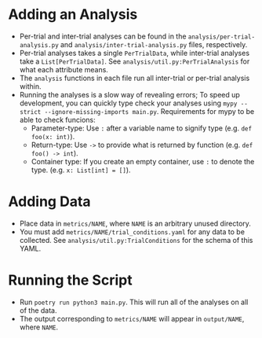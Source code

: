 ﻿# Adding an Analysis
- Per-trial and inter-trial analyses can be found in the `analysis/per-trial-analysis.py` and `analysis/inter-trial-analysis.py` files, respectively.
- Per-trial analyses takes a single `PerTrialData`, while inter-trial analyses take a `List[PerTrialData]`. See `analysis/util.py:PerTrialAnalysis` for what each attribute means.
- The `analysis` functions in each file run all inter-trial or per-trial analysis within. 
- Running the analyses is a slow way of revealing errors; To speed up development, you can quickly type check your analyses using `mypy --strict --ignore-missing-imports main.py`. Requirements for mypy to be able to check funcions: 
  - Parameter-type: Use `:` after a variable name to signify type (e.g. `def foo(x: int)`).
  - Return-type: Use `->` to provide what is returned by function (e.g. `def foo() -> int`).
  - Container type: If you create an empty container, use `:` to denote the type. (e.g. `x: List[int] = []`).

# Adding Data
- Place data in `metrics/NAME`, where `NAME` is an arbitrary unused directory.
- You must add `metrics/NAME/trial_conditions.yaml` for any data to be collected. See `analysis/util.py:TrialConditions` for the schema of this YAML.

# Running the Script
- Run `poetry run python3 main.py`. This will run all of the analyses on all of the data.
- The output corresponding to `metrics/NAME` will appear in `output/NAME`, where `NAME`.
